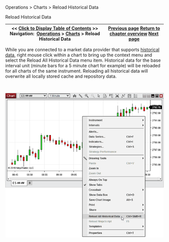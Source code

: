﻿


Operations \> Charts \> Reload Historical Data






















Reload Historical Data







| \<\< [Click to Display Table of Contents](reload_historical_data.md) \>\> **Navigation:**     [Operations](operations.md) \> [Charts](charts.md) \> Reload Historical Data | [Previous page](chart_properties.md) [Return to chapter overview](charts.md) [Next page](how_bars_are_built.md) |
| --- | --- |











While you are connected to a market data provider that supports [historical data](data_by_provider.md), right mouse click within a chart to bring up the context menu and select the Reload All Historical Data menu item. Historical data for the base interval unit (minute bars for a 5 minute chart for example) will be reloaded for all charts of the same instrument. Reloading all historical data will overwrite all locally stored cache and repository data.


 


![ReloadHistoricalData](reloadhistoricaldata.png)








